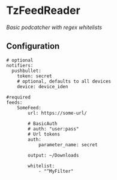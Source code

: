 # TzFeedReader
*Basic podcatcher with regex whitelists*

## Configuration
```
# optional
notifiers:
  pushbullet:
    token: secret
    # optional, defaults to all devices
    device: device_iden

#required
feeds:
    SomeFeed:
        url: https://some-url/

        # BasicAuth
        # auth: "user:pass"
        # Url tokens
        auth:
            parameter_name: secret

        output: ~/Downloads

        whitelist:
            - "^MyFilter"
```
